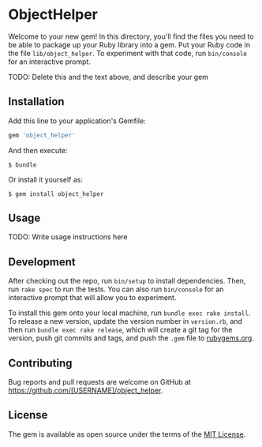 # ObjectHelper

Welcome to your new gem! In this directory, you'll find the files you need to be able to package up your Ruby library into a gem. Put your Ruby code in the file `lib/object_helper`. To experiment with that code, run `bin/console` for an interactive prompt.

TODO: Delete this and the text above, and describe your gem

## Installation

Add this line to your application's Gemfile:

```ruby
gem 'object_helper'
```

And then execute:

    $ bundle

Or install it yourself as:

    $ gem install object_helper

## Usage

TODO: Write usage instructions here

## Development

After checking out the repo, run `bin/setup` to install dependencies. Then, run `rake spec` to run the tests. You can also run `bin/console` for an interactive prompt that will allow you to experiment.

To install this gem onto your local machine, run `bundle exec rake install`. To release a new version, update the version number in `version.rb`, and then run `bundle exec rake release`, which will create a git tag for the version, push git commits and tags, and push the `.gem` file to [rubygems.org](https://rubygems.org).

## Contributing

Bug reports and pull requests are welcome on GitHub at https://github.com/[USERNAME]/object_helper.

## License

The gem is available as open source under the terms of the [MIT License](https://opensource.org/licenses/MIT).
